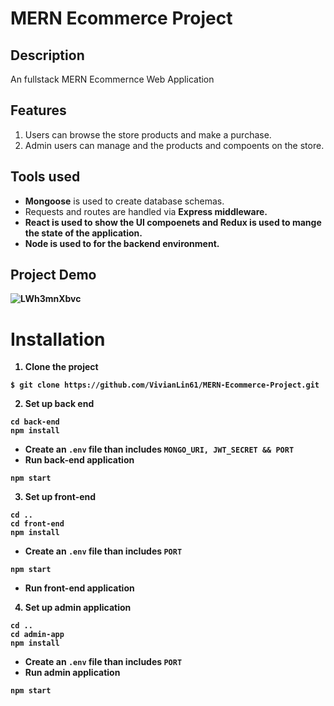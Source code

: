 # MERN Ecommerce Project

## Description
An fullstack MERN Ecommernce Web Application

## Features
1. Users can browse the store products and make a purchase.
2. Admin users can manage and the products and compoents on the store.

## Tools used
* <b>Mongoose</b> is used to create database schemas.
* Requests and routes are handled via <b>Express<b/> middleware.
* React is used to show the UI compoenets and Redux is used to mange the state of the application. 
* Node is used to for the backend environment.

## Project Demo
![LWh3mnXbvc](https://user-images.githubusercontent.com/33815743/121367850-a203a000-c908-11eb-8b1e-6df346b9f9df.gif)

# Installation
1. Clone the project
```
$ git clone https://github.com/VivianLin61/MERN-Ecommerce-Project.git
```
2. Set up back end
``` 
cd back-end
npm install
```
* Create an ```.env``` file than includes ```MONGO_URI, JWT_SECRET && PORT```
* Run back-end application
``` 
npm start
```
3. Set up front-end
``` 
cd ..
cd front-end
npm install
```
* Create an ```.env``` file than includes ```PORT```
```
npm start
```
  * Run front-end application
4. Set up admin application
``` 
cd ..
cd admin-app
npm install
```
* Create an ```.env``` file than includes ```PORT```
* Run admin application
```
npm start
```

  
